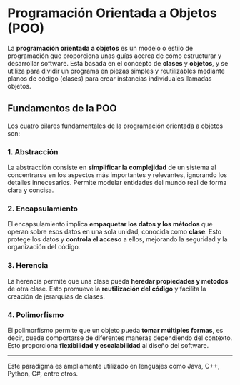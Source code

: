 # Programación Orientada a Objetos (POO)

La **programación orientada a objetos** es un modelo o estilo de programación que proporciona unas guías acerca de cómo estructurar y desarrollar software. Está basada en el concepto de **clases** y **objetos**, y se utiliza para dividir un programa en piezas simples y reutilizables mediante planos de código (clases) para crear instancias individuales llamadas objetos.

## Fundamentos de la POO

Los cuatro pilares fundamentales de la programación orientada a objetos son:

### 1. Abstracción
La abstracción consiste en **simplificar la complejidad** de un sistema al concentrarse en los aspectos más importantes y relevantes, ignorando los detalles innecesarios. Permite modelar entidades del mundo real de forma clara y concisa.

### 2. Encapsulamiento
El encapsulamiento implica **empaquetar los datos y los métodos** que operan sobre esos datos en una sola unidad, conocida como **clase**. Esto protege los datos y **controla el acceso** a ellos, mejorando la seguridad y la organización del código.

### 3. Herencia
La herencia permite que una clase pueda **heredar propiedades y métodos** de otra clase. Esto promueve la **reutilización del código** y facilita la creación de jerarquías de clases.

### 4. Polimorfismo
El polimorfismo permite que un objeto pueda **tomar múltiples formas**, es decir, puede comportarse de diferentes maneras dependiendo del contexto. Esto proporciona **flexibilidad y escalabilidad** al diseño del software.

---

Este paradigma es ampliamente utilizado en lenguajes como Java, C++, Python, C#, entre otros.
